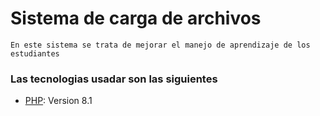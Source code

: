 # Sistema de carga de archivos

    En este sistema se trata de mejorar el manejo de aprendizaje de los estudiantes

### Las tecnologias usadar son las siguientes 

* [PHP](https://www.php.net/): Version 8.1